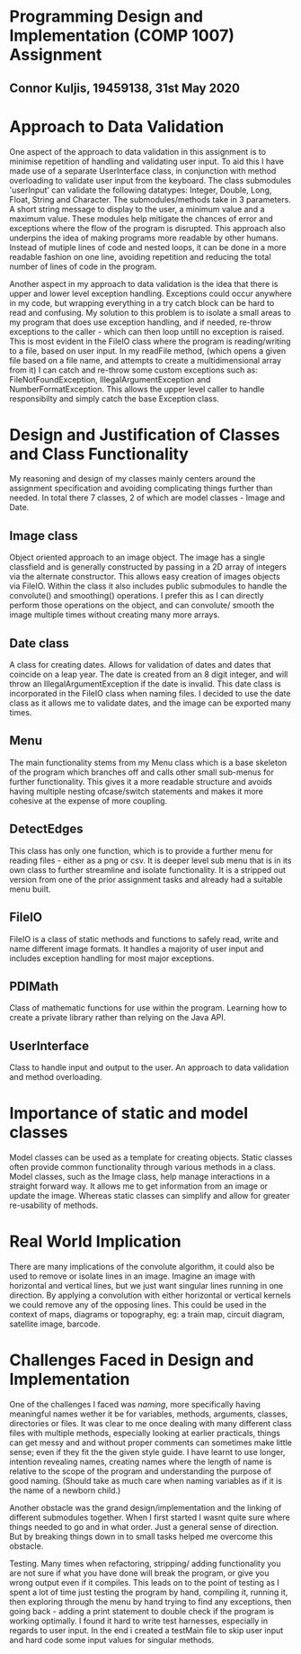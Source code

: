 # Programming Design and Implementation (COMP 1007) Assignment
## Connor Kuljis, 19459138, 31st May 2020

# Approach to Data Validation
One aspect of the approach to data validation in this assignment is to minimise repetition of handling and validating user input. To aid this I have made use of a separate UserInterface class, in conjunction with method overloading to validate user input from the keyboard. The class submodules 'userInput' can validate the following datatypes: Integer, Double, Long, Float, String and Character. The submodules/methods take in 3 parameters. A short string message to display to the user, a minimum value and a maximum value. These modules help mitigate the chances of error and exceptions where the flow of the program is disrupted. This approach also underpins the idea of making programs more readable by other humans. Instead of mutiple lines of code and nested loops, it can be done in a more readable fashion on one line, avoiding repetition and reducing the total number of lines of code in the program.

Another aspect in my approach to data validation is the idea that there is upper and lower level exception handling. Exceptions could occur anywhere in my code, but wrapping everything in a try catch block can be hard to read and confusing. My solution to this problem is to isolate a small areas to my program that does use exception handling, and if needed, re-throw exceptions to the caller - which can then loop untill no exception is raised. This is most evident in the FileIO class where the program is reading/writing to a file, based on user input. In my readFile method, (which opens a given file based on a file name, and attempts to create a multidimensional array from it) I can catch and re-throw some custom exceptions such as: FileNotFoundException, IllegalArgumentException and NumberFormatException. This allows the upper level caller to handle responsibilty and simply catch the base Exception class. 

# Design and Justification of Classes and Class Functionality
My reasoning and design of my classes mainly centers around the assignment specification and avoiding complicating things further than needed.
In total there 7 classes, 2 of which are model classes - Image and Date.

## Image class
Object oriented approach to an image object. The image has a single classfield and is generally constructed by passing in a 2D array of integers via the alternate constructor. This allows easy creation of images objects via FileIO. Within the class it also includes public submodules to handle the convolute() and smoothing() operations. I prefer this as I can directly perform those operations on the object, and can convolute/ smooth the image multiple times without creating many more arrays.

## Date class
A class for creating dates. Allows for validation of dates and dates that coincide on a leap year. The date is created from an 8 digit integer, and will throw an IllegalArgumentException if the date is invalid. This date class is incorporated in the FileIO class when naming files. I decided to use the date class as it allows me to validate dates, and the image can be exported many times.

## Menu
The main functionality stems from my Menu class which is a base skeleton of the program which branches off and calls other small sub-menus for further functionality. This gives it a more readable structure and avoids having multiple nesting ofcase/switch statements and makes it more cohesive at the expense of more coupling.

## DetectEdges
This class has only one function, which is to provide a further menu for reading files - either as a png or csv. It is deeper level sub menu that is in its own class to further streamline and isolate functionality. It is a stripped out version from one of the prior assignment tasks and already had a suitable menu built.

## FileIO
FileIO is a class of static methods and functions to safely read, write and name different image formats. It handles a majority of user input and includes exception handling for most major exceptions.

## PDIMath
Class of mathematic functions for use within the program. Learning how to create a private library rather than relying on the Java API.

## UserInterface  
Class to handle input and output to the user. An approach to data validation and method overloading.

# Importance of static and model classes
Model classes can be used as a template for creating objects. Static classes often provide common functionality through various methods in a class.
Model classes, such as the Image class, help manage interactions in a straight forward way. It allows me to get information from an image or update the image. Whereas static classes can simplify and allow for greater re-usability of methods.

# Real World Implication
There are many implications of the convolute algorithm, it could also be used to remove or isolate lines in an image. Imagine an image with horizontal and vertical lines, but we just want singular lines running in one direction. By applying a convolution with either horizontal or vertical kernels we could remove any of the opposing lines. This could be used in the context of maps, diagrams or topography, eg: a train map, circuit diagram, satellite image, barcode.

# Challenges Faced in Design and Implementation
One of the challenges I faced was *naming*, more specifically having meaningful names wether it be for variables, methods, arguments, classes, directories or files. It was clear to me once dealing with many different class files with multiple methods, especially looking at earlier practicals, things can get messy and and without proper comments can sometimes make little sense; even if they fit the the given style guide. I have learnt to use longer, intention revealing names, creating names where the length of name is relative to the scope of the program and understanding the purpose of good naming. (Should take as much care when naming variables as if it is the name of a newborn child.)

Another obstacle was the grand design/implementation and the linking of different submodules together. When I first started I wasnt quite sure where things needed to go and in what order. Just a general sense of direction. But by breaking things down in to small tasks helped me overcome this obstacle. 

Testing. Many times when refactoring, stripping/ adding functionality you are not sure if what you have done will break the program, or give you wrong output even if it compiles. This leads on to the point of testing as I spent a lot of time just testing the program by hand, compiling it, running it, then exploring through the menu by hand trying to find any exceptions, then going back - adding a print statement to double check if the program is working optimally. I found it hard to write test harnesses, especially in regards to user input. In the end i created a testMain file to skip user input and hard code some input values for singular methods.







